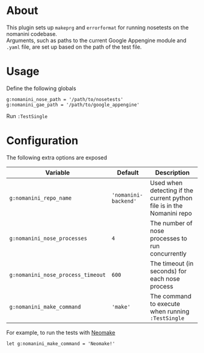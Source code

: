 # About
This plugin sets up `makeprg` and `errorformat` for running nosetests on the nomanini codebase.  
Arguments, such as paths to the current Google Appengine module and `.yaml` file, are set up based on the path of the test file.

# Usage
Define the following globals

```VimL
g:nomanini_nose_path = '/path/to/nosetests'
g:nomanini_gae_path = '/path/to/google_appengine'
```

Run `:TestSingle`

# Configuration
The following extra options are exposed

| Variable                          | Default              | Description                                                            |
| --------------------------------- | -------------------- | ---------------------------------------------------------------------- |
| `g:nomanini_repo_name`            | `'nomanini-backend'` | Used when detecting if the current python file is in the Nomanini repo |
| `g:nomanini_nose_processes`       | `4`                  | The number of nose processes to run concurrently                       |
| `g:nomanini_nose_process_timeout` | `600`                | The timeout (in seconds) for each nose process                         |
| `g:nomanini_make_command`         | `'make'`             | The command to execute when running `:TestSingle`                      |
 
For example, to run the tests with [Neomake](https://github.com/benekastah/neomake)

```VimL
let g:nomanini_make_command = 'Neomake!'
```
